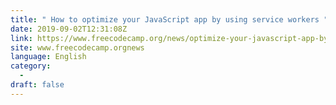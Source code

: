 ```yaml
---
title: " How to optimize your JavaScript app by using service workers "
date: 2019-09-02T12:31:08Z
link: https://www.freecodecamp.org/news/optimize-your-javascript-app-by-using-service-workers/?utm_medium=RSS&utm_source=news.12bit.vn
site: www.freecodecamp.orgnews
language: English
category:
  -   
draft: false
---
```

